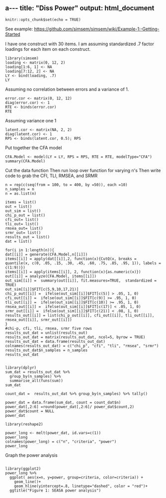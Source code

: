 a---
title: "Diss Power"
output: html_document
---

```{r setup, include=FALSE}
knitr::opts_chunk$set(echo = TRUE)
```

See example: https://github.com/simsem/simsem/wiki/Example-1:-Getting-Started

I have one construct with 30 items.  I am assuming standardized .7 factor loadings for each item on each construct.
```{r}
library(simsem)
loading <- matrix(0, 12, 2)
loading[1:6, 1] <- NA
loading[7:12, 2] <- NA
LY <- bind(loading, .7)
LY
```

Assuming no correlation between errors and a variance of 1.
```{r}
error.cor <- matrix(0, 12, 12)
diag(error.cor) <- 1
RTE <- binds(error.cor)
RTE
```

Assuming variance one 1 
```{r}
latent.cor <- matrix(NA, 2, 2)
diag(latent.cor) <- 1
RPS <- binds(latent.cor, 0.5); RPS
```
Put together the CFA model
```{r}
CFA.Model <- model(LY = LY, RPS = RPS, RTE = RTE, modelType="CFA")
summary(CFA.Model)
```
Cut the data function
Then run loop over function for varying n's
Then write code to grab the CFI, TLI, RMSEA, and SRMR
```{r}
n = rep(c(seq(from = 100, to = 400, by =50)), each =10)
n_samples = n
n = as.list(n)

items = list()
out = list()
out_sim = list()
chi_p_out = list()
cfi_out= list()
tli_out= list()
rmsea_out= list()
srmr_out= list()
results_out = list()
dat = list()

for(i in 1:length(n)){
dat[[i]] = generate(CFA.Model,n[[i]])
items[[i]] = apply(dat[[i]],2, function(x){CutQ(x, breaks = quantile(x, c(0, .05, .15, .30, .45, .60, .75, .85, .95, 1)), labels = c(1:9))})
items[[i]] = apply(items[[i]], 2, function(x){as.numeric(x)})
out[[i]] = analyze(CFA.Model, items[[i]])
out_sim[[i]] =  summary(out[[i]], fit.measures=TRUE,  standardized = TRUE)
out_sim[[i]]$FIT[c(5,9,10,17,21)]
chi_p_out[[i]] =  ifelse(out_sim[[i]]$FIT[c(5)] > .05, 1, 0)
cfi_out[[i]] =  ifelse(out_sim[[i]]$FIT[c(9)] >= .95, 1, 0)
tli_out[[i]] =  ifelse(out_sim[[i]]$FIT[c(10)] >= .95, 1, 0)
rmsea_out[[i]] =  ifelse(out_sim[[i]]$FIT[c(17)] < .05, 1, 0)
srmr_out[[i]] =  ifelse(out_sim[[i]]$FIT[c(21)] < .08, 1, 0)
results_out[[i]] = list(chi_p_out[[i]], cfi_out[[i]], tli_out[[i]], rmsea_out[[i]], srmr_out[[i]])
}
#chi-p, cfi, tli, rmsea, srmr five rows
results_out_dat = unlist(results_out)
results_out_dat = matrix(results_out_dat, ncol=5, byrow = TRUE)
results_out_dat = data.frame(results_out_dat)
colnames(results_out_dat) = c("chi_p", "cfi", "tli", "rmsea", "srmr")
results_out_dat$n_samples = n_samples
results_out_dat


library(dplyr)
sum_dat = results_out_dat %>% 
  group_by(n_samples) %>% 
  summarise_all(funs(sum))
sum_dat

count_dat =  results_out_dat %>% group_by(n_samples) %>% tally()

power_dat = data.frame(sum_dat, count = count_dat$n)
power_dat[,2:6] =round(power_dat[,2:6]/ power_dat$count,2)
power_dat$count = NULL
power_dat

library(reshape2)

power_long <- melt(power_dat, id.vars=c(1))
power_long
colnames(power_long) = c("n", "criteria", "power")
power_long

```
Graph the power analysis
```{r}

library(ggplot2)
power_long %>%
  ggplot( aes(x=n, y=power, group=criteria, color=criteria)) +
    geom_line()+
    geom_hline(yintercept=.8, linetype="dashed", color = "red")+
  ggtitle("Figure 1: SEASA power analysis")


```

